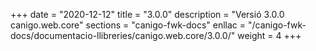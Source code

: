 +++
date        = "2020-12-12"
title       = "3.0.0"
description = "Versió 3.0.0 canigo.web.core"
sections    = "canigo-fwk-docs"
enllac		= "/canigo-fwk-docs/documentacio-llibreries/canigo.web.core/3.0.0/"
weight		= 4
+++
